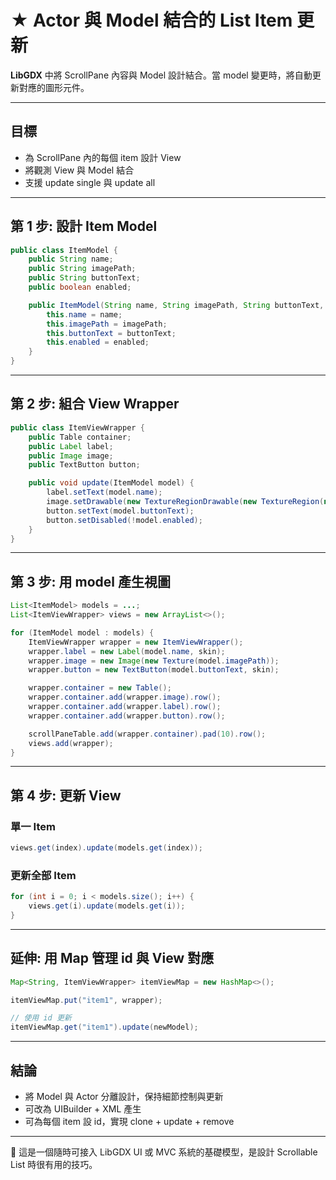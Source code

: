 # ★ Actor 與 Model 結合的 List Item 更新 

**LibGDX** 中將 ScrollPane 內容與 Model 設計結合。當 model 變更時，將自動更新對應的圖形元件。

---

## 目標

* 為 ScrollPane 內的每個 item 設計 View
* 將觀測 View 與 Model 結合
* 支援 update single 與 update all

---

## 第 1 步: 設計 Item Model

```java
public class ItemModel {
    public String name;
    public String imagePath;
    public String buttonText;
    public boolean enabled;

    public ItemModel(String name, String imagePath, String buttonText, boolean enabled) {
        this.name = name;
        this.imagePath = imagePath;
        this.buttonText = buttonText;
        this.enabled = enabled;
    }
}
```

---

## 第 2 步: 組合 View Wrapper

```java
public class ItemViewWrapper {
    public Table container;
    public Label label;
    public Image image;
    public TextButton button;

    public void update(ItemModel model) {
        label.setText(model.name);
        image.setDrawable(new TextureRegionDrawable(new TextureRegion(new Texture(model.imagePath))));
        button.setText(model.buttonText);
        button.setDisabled(!model.enabled);
    }
}
```

---

## 第 3 步: 用 model 產生視圖

```java
List<ItemModel> models = ...;
List<ItemViewWrapper> views = new ArrayList<>();

for (ItemModel model : models) {
    ItemViewWrapper wrapper = new ItemViewWrapper();
    wrapper.label = new Label(model.name, skin);
    wrapper.image = new Image(new Texture(model.imagePath));
    wrapper.button = new TextButton(model.buttonText, skin);

    wrapper.container = new Table();
    wrapper.container.add(wrapper.image).row();
    wrapper.container.add(wrapper.label).row();
    wrapper.container.add(wrapper.button).row();

    scrollPaneTable.add(wrapper.container).pad(10).row();
    views.add(wrapper);
}
```

---

## 第 4 步: 更新 View

### 單一 Item

```java
views.get(index).update(models.get(index));
```

### 更新全部 Item

```java
for (int i = 0; i < models.size(); i++) {
    views.get(i).update(models.get(i));
}
```

---

## 延伸: 用 Map 管理 id 與 View 對應

```java
Map<String, ItemViewWrapper> itemViewMap = new HashMap<>();

itemViewMap.put("item1", wrapper);

// 使用 id 更新
itemViewMap.get("item1").update(newModel);
```

---

## 結論

* 將 Model 與 Actor 分離設計，保持細節控制與更新
* 可改為 UIBuilder + XML 產生
* 可為每個 item 設 id，實現 clone + update + remove

---

🚀 這是一個隨時可接入 LibGDX UI 或 MVC 系統的基礎模型，是設計 Scrollable List 時很有用的技巧。

